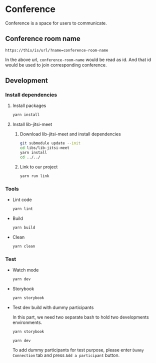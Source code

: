 # Conference

Conference is a space for users to communicate.

## Conference room name
```
https://this/is/url/?name=conference-room-name
```
In the above url, `conference-room-name` would be read as id. And that id would be used to join corresponding conference.

## Development

### Install dependencies

1. Install packages

   ```bash
   yarn install
   ```

2. Install lib-jitsi-meet

   1. Download lib-jitsi-meet and install dependencies

      ```bash
      git submodule update --init
      cd libs/lib-jitsi-meet
      yarn install
      cd ../../
      ```
   
   2. Link to our project

      ```bash
      yarn run link
      ```

### Tools
- Lint code

   ```bash
   yarn lint
   ```

- Build

   ```bash
   yarn build
   ```

- Clean

   ```bash
   yarn clean
   ```

### Test

- Watch mode
   
   ```bash
   yarn dev
   ```
   
- Storybook
   ```bash
   yarn storybook
   ```

- Test dev build with dummy participants

   In this part, we need two separate bash to hold two developments environments.  
   
   ```bash  
   yarn storybook
   ```

   ```bash
   yarn dev
   ```

   To add dummy participants for test purpose, please enter `Dummy Connection` tab and press `Add a participant` button.
